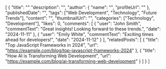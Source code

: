 [
    {
        "title": ""
        "description": "",
        "author": {
            "name": "",
            "profileUrl": ""
        },
        "publishedDate": "",
        "tags": ["Web Development", "Technology", "Future Trends"],
        "content": "",
        "thumbnailUrl": "",
        "categories": ["Technology", "Development"],
        "likes": 0,
        "comments": [
            {
                "user": "John Smith",
                "commentText": "Great insights! Looking forward to these trends.",
                "date": "2024-11-11"
            },
            {
                "user": "Emily White",
                "commentText": "Exciting times ahead for developers!",
                "date": "2024-11-12"
            }
        ],
        "relatedPosts": [
            {
                "title": "Top JavaScript Frameworks in 2024",
                "url": "https://example.com/blog/top-javascript-frameworks-2024"
            },
            {
                "title": "How AI is Transforming Web Development",
                "url": "https://example.com/blog/ai-transforming-web-development"
            }
        ]
    }
]
